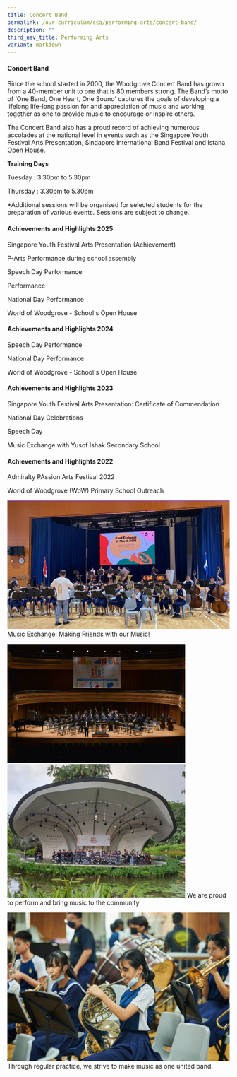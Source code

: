 ```yaml
---
title: Concert Band
permalink: /our-curriculum/cca/performing-arts/concert-band/
description: ""
third_nav_title: Performing Arts
variant: markdown
---
```

#### Concert Band

Since the school started in 2000, the Woodgrove Concert Band has grown from a 40-member unit to one that is 80 members strong. The Band’s motto of ‘One Band, One Heart, One Sound’ captures the goals of developing a lifelong life-long passion for and appreciation of music and working together as one to provide music to encourage or inspire others.

The Concert Band also has a proud record of achieving numerous accolades at the national level in events such as the Singapore Youth Festival Arts Presentation, Singapore International Band Festival and Istana Open House.

**Training Days**

Tuesday : 3.30pm to 5.30pm

Thursday : 3.30pm to 5.30pm

\*Additional sessions will be organised for selected students for the preparation of various events. Sessions are subject to change.

#### Achievements and Highlights 2025

Singapore Youth Festival Arts Presentation (Achievement)

P-Arts Performance during school assembly  
  
Speech Day Performance

Performance&nbsp;

National Day Performance

World of Woodgrove - School's Open House

#### Achievements and Highlights 2024

Speech Day Performance

National Day Performance  

World of Woodgrove - School's Open House

#### Achievements and Highlights 2023

Singapore Youth Festival Arts Presentation: Certificate of Commendation


National Day Celebrations


Speech Day

  
Music Exchange with Yusof Ishak Secondary School


#### Achievements and Highlights 2022

Admiralty PAssion Arts Festival 2022&nbsp;

World of Woodgrove (WoW) Primary School Outreach

![](/images/CCAs/Band/capture.PNG)
Music Exchange: Making Friends with our Music!


<style>  
img {  
  display: block;  
  margin-left: auto;  
  margin-right: auto;  
}  
</style>  
<img src="/images/SIBF%202018.jpeg" alt="Symphonic Band" style="width:80%;">  
  





<style>  
img {  
  display: block;  
  margin-left: auto;  
  margin-right: auto;  
}  
</style>  
<img src="/images/Botanic%20Garden%201.jpeg" alt="Concert Band" style="width:80%;">  
	     We are proud to perform and bring music to the community 
	
  ![](/images/CCAs/Band/WGS_224.jpg)
	Through regular practice, we strive to make music as one united band.